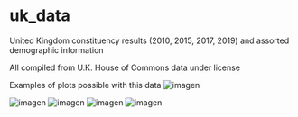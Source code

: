 # uk_data
United Kingdom constituency results (2010, 2015, 2017, 2019) and assorted demographic information

All compiled from U.K. House of Commons data under license

Examples of plots possible with this data
![imagen](https://github.com/matt-mohn/uk_data/assets/89479699/938b070f-baea-4f76-bf00-a0597e3ca863)

![imagen](https://github.com/matt-mohn/uk_data/assets/89479699/13476148-b5e5-4496-8422-004938b974dc)
![imagen](https://github.com/matt-mohn/uk_data/assets/89479699/f2324aa1-5997-47ed-a776-b70749b0940b)
![imagen](https://github.com/matt-mohn/uk_data/assets/89479699/87d01ed2-cedb-41a5-bd7e-1f01f83cc14a)
![imagen](https://github.com/matt-mohn/uk_data/assets/89479699/6d6ecde2-d8ef-48b6-be73-f18529f7314a)
